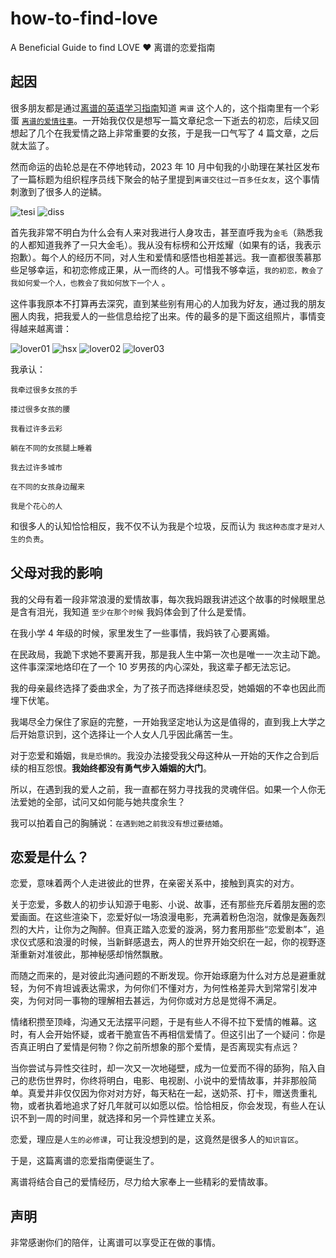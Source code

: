 # how-to-find-love

A Beneficial Guide to find LOVE ❤️ 离谱的恋爱指南

## 起因

很多朋友都是通过[离谱的英语学习指南](https://github.com/byoungd/English-level-up-tips)知道 `离谱` 这个人的，这个指南里有一个彩蛋 [`离谱的爱情往事`](https://github.com/byoungd/English-level-up-tips/tree/master/part-3)。一开始我仅仅是想写一篇文章纪念一下逝去的初恋，后续又回想起了几个在我爱情之路上非常重要的女孩，于是我一口气写了 4 篇文章，之后就太监了。

然而命运的齿轮总是在不停地转动，2023 年 10 月中旬我的小助理在某社区发布了一篇标题为组织程序员线下聚会的帖子里提到`离谱交往过一百多任女友`，这个事情刺激到了很多人的逆鳞。

![tesi](/assets/testi.jpg)
![diss](/assets/diss.png)

首先我非常不明白为什么会有人来对我进行人身攻击，甚至直呼我为`金毛`（熟悉我的人都知道我养了一只大金毛）。我从没有标榜和公开炫耀（如果有的话，我表示抱歉）。每个人的经历不同，对人生和爱情和感悟也相差甚远。我一直都很羡慕那些足够幸运，和初恋修成正果，从一而终的人。可惜我不够幸运，`我的初恋，教会了我如何爱一个人，也教会了我如何放下一个人` 。

这件事我原本不打算再去深究，直到某些别有用心的人加我为好友，通过我的朋友圈人肉我，把我爱人的一些信息给挖了出来。传的最多的是下面这组照片，事情变得越来越离谱：

![lover01](/assets/lover01.png)
![hsx](/assets/hsx.jpg)
![lover02](/assets/lover02.png)
![lover03](/assets/lover03.png)

我承认：

```
我牵过很多女孩的手

搂过很多女孩的腰

我看过许多云彩

躺在不同的女孩腿上睡着

我去过许多城市

在不同的女孩身边醒来

我是个花心的人
```

和很多人的认知恰恰相反，我不仅不认为我是个垃圾，反而认为 `我这种态度才是对人生的负责`。

## 父母对我的影响

我的父母有着一段非常浪漫的爱情故事，每次我妈跟我讲述这个故事的时候眼里总是含有泪光，我知道 `至少在那个时候` 我妈体会到了什么是爱情。

在我小学 4 年级的时候，家里发生了一些事情，我妈铁了心要离婚。

在民政局，我跪下求她不要离开我，那是我人生中第一次也是唯一一次主动下跪。这件事深深地烙印在了一个 10 岁男孩的内心深处，我这辈子都无法忘记。

我的母亲最终选择了委曲求全，为了孩子而选择继续忍受，她婚姻的不幸也因此而埋下伏笔。

我竭尽全力保住了家庭的完整，一开始我坚定地认为这是值得的，直到我上大学之后开始意识到，这个选择让一个人女人几乎因此痛苦一生。

对于恋爱和婚姻，`我是恐惧的`。我没办法接受我父母这种从一开始的天作之合到后续的相互怨恨。**我始终都没有勇气步入婚姻的大门**。

所以，在遇到我的爱人之前，我一直都在努力寻找我的灵魂伴侣。如果一个人你无法爱她的全部，试问又如何能与她共度余生？

我可以拍着自己的胸脯说：`在遇到她之前我没有想过要结婚`。

## 恋爱是什么？

恋爱，意味着两个人走进彼此的世界，在亲密关系中，接触到真实的对方。

关于恋爱，多数人的初步认知源于电影、小说、故事，还有那些充斥着朋友圈的恋爱画面。在这些渲染下，恋爱好似一场浪漫电影，充满着粉色泡泡，就像是轰轰烈烈的大片，让你为之陶醉。但真正踏入恋爱的漩涡，努力套用那些“恋爱剧本”，追求仪式感和浪漫的时候，当新鲜感退去，两人的世界开始交织在一起，你的视野逐渐重新对准彼此，那神秘感却悄然飘散。

而随之而来的，是对彼此沟通问题的不断发现。你开始琢磨为什么对方总是避重就轻，为何不肯坦诚表达需求，为何你们不懂对方，为何性格差异大到常常引发冲突，为何对同一事物的理解相去甚远，为何你或对方总是觉得不满足。

情绪积攒至顶峰，沟通又无法摆平问题，于是有些人不得不拉下爱情的帷幕。这时，有人会开始怀疑，或者干脆宣告不再相信爱情了。但这引出了一个疑问：你是否真正明白了爱情是何物？你之前所想象的那个爱情，是否离现实有点远？

当你尝试与异性交往时，却一次又一次地碰壁，成为一位爱而不得的舔狗，陷入自己的悲伤世界时，你终将明白，电影、电视剧、小说中的爱情故事，并非那般简单。真爱并非仅仅因为你对对方好，每天粘在一起，送奶茶、打卡，赠送贵重礼物，或者执着地追求了好几年就可以如愿以偿。恰恰相反，你会发现，有些人在认识不到一周的时间里，就选择和另一个异性建立关系。

恋爱，理应是`人生的必修课`，可让我没想到的是，这竟然是很多人的`知识盲区`。

于是，这篇离谱的恋爱指南便诞生了。

离谱将结合自己的爱情经历，尽力给大家奉上一些精彩的爱情故事。

## 声明

非常感谢你们的陪伴，让离谱可以享受正在做的事情。
